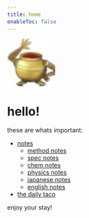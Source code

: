 ```yaml
---
title: home
enableToc: false
---
```

![](notes/images/Pasted%20image%2020230228195052.png)
# hello!
these are whats important:
- [notes](notes/archive/notes.md)
	- [method notes](notes/archive/AEold/subsections/methods.md)
	- [spec notes](notes/archive/AEold/subsections/spec.md)
	- [chem notes](notes/archive/AEold/subsections/chem.md)
	- [physics notes](notes/archive/AEold/subsections/phys.md)
	- [japanese notes](notes/archive/AEold/subsections/jap.md)
	- [english notes](notes/archive/AEold/subsections/eng.md)
- [the daily taco](notes/archive/daily/DAILY.md)
 
enjoy your stay!